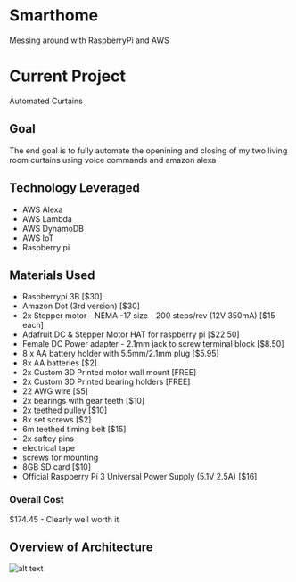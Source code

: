 # Smarthome
Messing around with RaspberryPi and AWS

# Current Project
Automated Curtains
## Goal
The end goal is to fully automate the openining and closing of my two living room curtains using voice commands and amazon alexa
## Technology Leveraged
* AWS Alexa
* AWS Lambda
* AWS DynamoDB
* AWS IoT
* Raspberry pi
## Materials Used
* Raspberrypi 3B [$30]
* Amazon Dot (3rd version) [$30]
* 2x Stepper motor - NEMA -17 size - 200 steps/rev (12V 350mA) [$15 each]
* Adafruit DC & Stepper Motor HAT for raspberry pi [$22.50]
* Female DC Power adapter - 2.1mm jack to screw terminal block [$8.50]
* 8 x AA battery holder with 5.5mm/2.1mm plug [$5.95]
* 8x AA batteries [$2]
* 2x Custom 3D Printed motor wall mount [FREE]
* 2x Custom 3D Printed bearing holders [FREE]
* 22 AWG wire [$5]
* 2x bearings with gear teeth [$10]
* 2x teethed pulley [$10]
* 8x set screws [$2]
* 6m teethed timing belt [$15]
* 2x saftey pins 
* electrical tape
* screws for mounting
* 8GB SD card [$10]
* Official Raspberry Pi 3 Universal Power Supply (5.1V 2.5A) [$16]
### Overall Cost
$174.45 - Clearly well worth it
## Overview of Architecture
![alt text](https://github.com/thomasmburke/smarthome/blob/master/docs/Curtain_Architecture.png)

